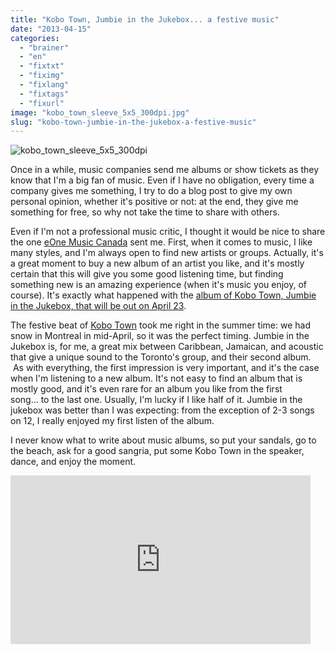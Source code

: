 ```yaml
---
title: "Kobo Town, Jumbie in the Jukebox... a festive music"
date: "2013-04-15"
categories: 
  - "brainer"
  - "en"
  - "fixtxt"
  - "fiximg"
  - "fixlang"
  - "fixtags"
  - "fixurl"
image: "kobo_town_sleeve_5x5_300dpi.jpg"
slug: "kobo-town-jumbie-in-the-jukebox-a-festive-music"
---
```


![kobo_town_sleeve_5x5_300dpi](images/kobo_town_sleeve_5x5_300dpi.jpg)

Once in a while, music companies send me albums or show tickets as they know that I'm a big fan of music. Even if I have no obligation, every time a company gives me something, I try to do a blog post to give my own personal opinion, whether it's positive or not: at the end, they give me something for free, so why not take the time to share with others.

Even if I'm not a professional music critic, I thought it would be nice to share the one [eOne Music Canada](https://www.entertainmentone.com/) sent me. First, when it comes to music, I like many styles, and I'm always open to find new artists or groups. Actually, it's a great moment to buy a new album of an artist you like, and it's mostly certain that this will give you some good listening time, but finding something new is an amazing experience (when it's music you enjoy, of course). It's exactly what happened with the [album of Kobo Town, Jumbie in the Jukebox, that will be out on April 23](https://www.amazon.ca/gp/product/B00BBPEXQK/ref=as_li_ss_tl?ie=UTF8&camp=15121&creative=390961&creativeASIN=B00BBPEXQK&linkCode=as2&tag=outofcomzon-20).

The festive beat of [Kobo Town](https://kobotown.com/) took me right in the summer time: we had snow in Montreal in mid-April, so it was the perfect timing. Jumbie in the Jukebox is, for me, a great mix between Caribbean, Jamaican, and acoustic that give a unique sound to the Toronto's group, and their second album.  As with everything, the first impression is very important, and it's the case when I'm listening to a new album. It's not easy to find an album that is mostly good, and it's even rare for an album you like from the first song... to the last one. Usually, I'm lucky if I like half of it. Jumbie in the jukebox was better than I was expecting: from the exception of 2-3 songs on 12, I really enjoyed my first listen of the album.

I never know what to write about music albums, so put your sandals, go to the beach, ask for a good sangria, put some Kobo Town in the speaker, dance, and enjoy the moment.

<iframe width="480" height="270" src="https://www.youtube.com/embed/v_DfoSqvaEs?feature=oembed" frameborder="0" allowfullscreen></iframe>
